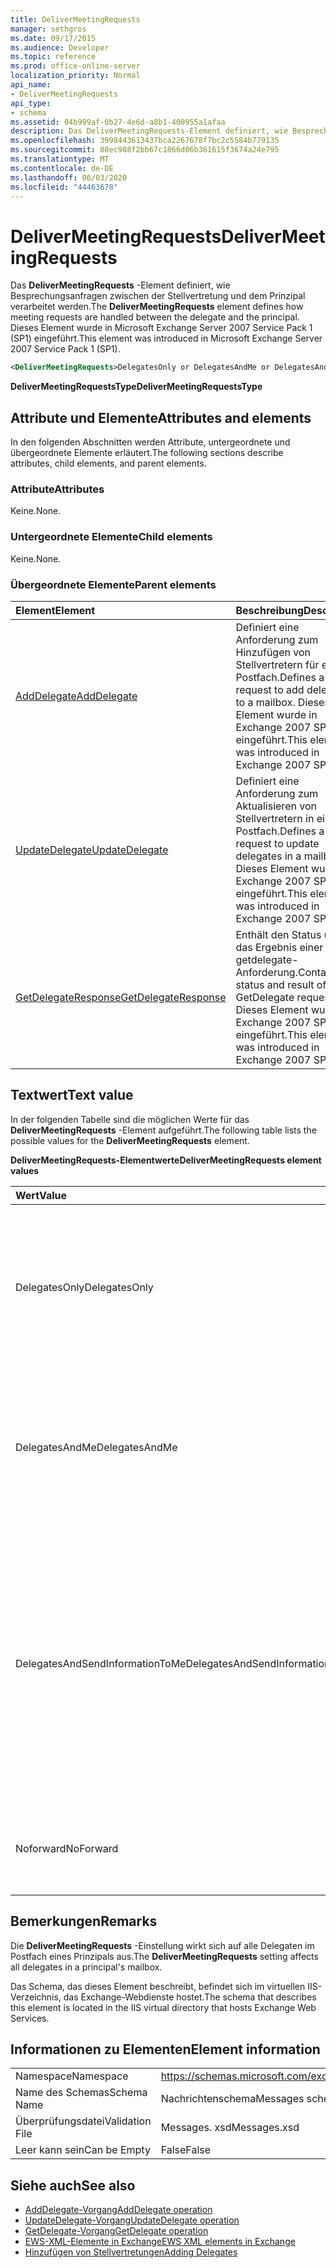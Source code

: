 ```yaml
---
title: DeliverMeetingRequests
manager: sethgros
ms.date: 09/17/2015
ms.audience: Developer
ms.topic: reference
ms.prod: office-online-server
localization_priority: Normal
api_name:
- DeliverMeetingRequests
api_type:
- schema
ms.assetid: 04b999af-0b27-4e6d-a8b1-400955a1afaa
description: Das DeliverMeetingRequests-Element definiert, wie Besprechungsanfragen zwischen der Stellvertretung und dem Prinzipal verarbeitet werden. Dieses Element wurde in Microsoft Exchange Server 2007 Service Pack 1 (SP1) eingeführt.
ms.openlocfilehash: 3998443613437bca2267678f7bc2c5584b779135
ms.sourcegitcommit: 88ec988f2bb67c1866d06b361615f3674a24e795
ms.translationtype: MT
ms.contentlocale: de-DE
ms.lasthandoff: 06/03/2020
ms.locfileid: "44463678"
---
```

# <a name="delivermeetingrequests"></a><span data-ttu-id="b9349-104">DeliverMeetingRequests</span><span class="sxs-lookup"><span data-stu-id="b9349-104">DeliverMeetingRequests</span></span>

<span data-ttu-id="b9349-105">Das **DeliverMeetingRequests** -Element definiert, wie Besprechungsanfragen zwischen der Stellvertretung und dem Prinzipal verarbeitet werden.</span><span class="sxs-lookup"><span data-stu-id="b9349-105">The **DeliverMeetingRequests** element defines how meeting requests are handled between the delegate and the principal.</span></span> <span data-ttu-id="b9349-106">Dieses Element wurde in Microsoft Exchange Server 2007 Service Pack 1 (SP1) eingeführt.</span><span class="sxs-lookup"><span data-stu-id="b9349-106">This element was introduced in Microsoft Exchange Server 2007 Service Pack 1 (SP1).</span></span> 
  
```XML
<DeliverMeetingRequests>DelegatesOnly or DelegatesAndMe or DelegatesAndSendInformationToMe or NoForward</DeliverMeetingRequests>
```

 <span data-ttu-id="b9349-107">**DeliverMeetingRequestsType**</span><span class="sxs-lookup"><span data-stu-id="b9349-107">**DeliverMeetingRequestsType**</span></span>
## <a name="attributes-and-elements"></a><span data-ttu-id="b9349-108">Attribute und Elemente</span><span class="sxs-lookup"><span data-stu-id="b9349-108">Attributes and elements</span></span>

<span data-ttu-id="b9349-109">In den folgenden Abschnitten werden Attribute, untergeordnete und übergeordnete Elemente erläutert.</span><span class="sxs-lookup"><span data-stu-id="b9349-109">The following sections describe attributes, child elements, and parent elements.</span></span>
  
### <a name="attributes"></a><span data-ttu-id="b9349-110">Attribute</span><span class="sxs-lookup"><span data-stu-id="b9349-110">Attributes</span></span>

<span data-ttu-id="b9349-111">Keine.</span><span class="sxs-lookup"><span data-stu-id="b9349-111">None.</span></span>
  
### <a name="child-elements"></a><span data-ttu-id="b9349-112">Untergeordnete Elemente</span><span class="sxs-lookup"><span data-stu-id="b9349-112">Child elements</span></span>

<span data-ttu-id="b9349-113">Keine.</span><span class="sxs-lookup"><span data-stu-id="b9349-113">None.</span></span>
  
### <a name="parent-elements"></a><span data-ttu-id="b9349-114">Übergeordnete Elemente</span><span class="sxs-lookup"><span data-stu-id="b9349-114">Parent elements</span></span>

|<span data-ttu-id="b9349-115">**Element**</span><span class="sxs-lookup"><span data-stu-id="b9349-115">**Element**</span></span>|<span data-ttu-id="b9349-116">**Beschreibung**</span><span class="sxs-lookup"><span data-stu-id="b9349-116">**Description**</span></span>|
|:-----|:-----|
|[<span data-ttu-id="b9349-117">AddDelegate</span><span class="sxs-lookup"><span data-stu-id="b9349-117">AddDelegate</span></span>](adddelegate.md) <br/> |<span data-ttu-id="b9349-118">Definiert eine Anforderung zum Hinzufügen von Stellvertretern für ein Postfach.</span><span class="sxs-lookup"><span data-stu-id="b9349-118">Defines a request to add delegates to a mailbox.</span></span> <span data-ttu-id="b9349-119">Dieses Element wurde in Exchange 2007 SP1 eingeführt.</span><span class="sxs-lookup"><span data-stu-id="b9349-119">This element was introduced in Exchange 2007 SP1.</span></span>  <br/> |
|[<span data-ttu-id="b9349-120">UpdateDelegate</span><span class="sxs-lookup"><span data-stu-id="b9349-120">UpdateDelegate</span></span>](updatedelegate.md) <br/> |<span data-ttu-id="b9349-121">Definiert eine Anforderung zum Aktualisieren von Stellvertretern in einem Postfach.</span><span class="sxs-lookup"><span data-stu-id="b9349-121">Defines a request to update delegates in a mailbox.</span></span> <span data-ttu-id="b9349-122">Dieses Element wurde in Exchange 2007 SP1 eingeführt.</span><span class="sxs-lookup"><span data-stu-id="b9349-122">This element was introduced in Exchange 2007 SP1.</span></span>  <br/> |
|[<span data-ttu-id="b9349-123">GetDelegateResponse</span><span class="sxs-lookup"><span data-stu-id="b9349-123">GetDelegateResponse</span></span>](getdelegateresponse.md) <br/> |<span data-ttu-id="b9349-124">Enthält den Status und das Ergebnis einer getdelegate-Anforderung.</span><span class="sxs-lookup"><span data-stu-id="b9349-124">Contains the status and result of a GetDelegate request.</span></span> <span data-ttu-id="b9349-125">Dieses Element wurde in Exchange 2007 SP1 eingeführt.</span><span class="sxs-lookup"><span data-stu-id="b9349-125">This element was introduced in Exchange 2007 SP1.</span></span>  <br/> |
   
## <a name="text-value"></a><span data-ttu-id="b9349-126">Textwert</span><span class="sxs-lookup"><span data-stu-id="b9349-126">Text value</span></span>

<span data-ttu-id="b9349-127">In der folgenden Tabelle sind die möglichen Werte für das **DeliverMeetingRequests** -Element aufgeführt.</span><span class="sxs-lookup"><span data-stu-id="b9349-127">The following table lists the possible values for the **DeliverMeetingRequests** element.</span></span> 
  
<span data-ttu-id="b9349-128">**DeliverMeetingRequests-Elementwerte**</span><span class="sxs-lookup"><span data-stu-id="b9349-128">**DeliverMeetingRequests element values**</span></span>

|<span data-ttu-id="b9349-129">**Wert**</span><span class="sxs-lookup"><span data-stu-id="b9349-129">**Value**</span></span>|<span data-ttu-id="b9349-130">**Beschreibung**</span><span class="sxs-lookup"><span data-stu-id="b9349-130">**Description**</span></span>|
|:-----|:-----|
|<span data-ttu-id="b9349-131">DelegatesOnly</span><span class="sxs-lookup"><span data-stu-id="b9349-131">DelegatesOnly</span></span>  <br/> |<span data-ttu-id="b9349-132">Besprechungsanfragen werden an die Stellvertretung weitergeleitet und in den Ordner "Gelöschte Elemente" im Postfach des Prinzipals verschoben.</span><span class="sxs-lookup"><span data-stu-id="b9349-132">Meeting requests are forwarded to the delegate and moved to the Deleted Items folder in the principal's mailbox.</span></span>  <br/> |
|<span data-ttu-id="b9349-133">DelegatesAndMe</span><span class="sxs-lookup"><span data-stu-id="b9349-133">DelegatesAndMe</span></span>  <br/> |<span data-ttu-id="b9349-134">Besprechungsanfragen werden an die Stellvertretung weitergeleitet und verbleiben im Posteingangsordner im Postfach des Prinzipals.</span><span class="sxs-lookup"><span data-stu-id="b9349-134">Meeting requests are forwarded to the delegate and remain in the Inbox folder in the principal's mailbox.</span></span>  <br/> |
|<span data-ttu-id="b9349-135">DelegatesAndSendInformationToMe</span><span class="sxs-lookup"><span data-stu-id="b9349-135">DelegatesAndSendInformationToMe</span></span>  <br/> |<span data-ttu-id="b9349-136">Besprechungsanfragen werden an die Stellvertretung weitergeleitet und verbleiben im Posteingangsordner im Postfach des Prinzipals, die Schaltflächen akzeptieren, vorläufig und ablehnen werden im Lesebereich Microsoft Office Outlook nicht angezeigt.</span><span class="sxs-lookup"><span data-stu-id="b9349-136">Meeting requests are forwarded to the delegate and remain in the Inbox folder in the principal's mailbox, but the Accept, Tentative, and Decline buttons do not appear in the Microsoft Office Outlook reading pane.</span></span>  <br/> |
|<span data-ttu-id="b9349-137">Noforward</span><span class="sxs-lookup"><span data-stu-id="b9349-137">NoForward</span></span>  <br/> |<span data-ttu-id="b9349-138">Besprechungsanfragen werden nicht an die Stellvertretung weitergeleitet.</span><span class="sxs-lookup"><span data-stu-id="b9349-138">Meeting requests are not forwarded to the delegate.</span></span>  <br/> |
   
## <a name="remarks"></a><span data-ttu-id="b9349-139">Bemerkungen</span><span class="sxs-lookup"><span data-stu-id="b9349-139">Remarks</span></span>

<span data-ttu-id="b9349-140">Die **DeliverMeetingRequests** -Einstellung wirkt sich auf alle Delegaten im Postfach eines Prinzipals aus.</span><span class="sxs-lookup"><span data-stu-id="b9349-140">The **DeliverMeetingRequests** setting affects all delegates in a principal's mailbox.</span></span> 
  
<span data-ttu-id="b9349-141">Das Schema, das dieses Element beschreibt, befindet sich im virtuellen IIS-Verzeichnis, das Exchange-Webdienste hostet.</span><span class="sxs-lookup"><span data-stu-id="b9349-141">The schema that describes this element is located in the IIS virtual directory that hosts Exchange Web Services.</span></span>
  
## <a name="element-information"></a><span data-ttu-id="b9349-142">Informationen zu Elementen</span><span class="sxs-lookup"><span data-stu-id="b9349-142">Element information</span></span>

|||
|:-----|:-----|
|<span data-ttu-id="b9349-143">Namespace</span><span class="sxs-lookup"><span data-stu-id="b9349-143">Namespace</span></span>  <br/> |https://schemas.microsoft.com/exchange/services/2006/messages  <br/> |
|<span data-ttu-id="b9349-144">Name des Schemas</span><span class="sxs-lookup"><span data-stu-id="b9349-144">Schema Name</span></span>  <br/> |<span data-ttu-id="b9349-145">Nachrichtenschema</span><span class="sxs-lookup"><span data-stu-id="b9349-145">Messages schema</span></span>  <br/> |
|<span data-ttu-id="b9349-146">Überprüfungsdatei</span><span class="sxs-lookup"><span data-stu-id="b9349-146">Validation File</span></span>  <br/> |<span data-ttu-id="b9349-147">Messages. xsd</span><span class="sxs-lookup"><span data-stu-id="b9349-147">Messages.xsd</span></span>  <br/> |
|<span data-ttu-id="b9349-148">Leer kann sein</span><span class="sxs-lookup"><span data-stu-id="b9349-148">Can be Empty</span></span>  <br/> |<span data-ttu-id="b9349-149">False</span><span class="sxs-lookup"><span data-stu-id="b9349-149">False</span></span>  <br/> |
   
## <a name="see-also"></a><span data-ttu-id="b9349-150">Siehe auch</span><span class="sxs-lookup"><span data-stu-id="b9349-150">See also</span></span>

- [<span data-ttu-id="b9349-151">AddDelegate-Vorgang</span><span class="sxs-lookup"><span data-stu-id="b9349-151">AddDelegate operation</span></span>](adddelegate-operation.md)  
- [<span data-ttu-id="b9349-152">UpdateDelegate-Vorgang</span><span class="sxs-lookup"><span data-stu-id="b9349-152">UpdateDelegate operation</span></span>](updatedelegate-operation.md)  
- [<span data-ttu-id="b9349-153">GetDelegate-Vorgang</span><span class="sxs-lookup"><span data-stu-id="b9349-153">GetDelegate operation</span></span>](getdelegate-operation.md)
- [<span data-ttu-id="b9349-154">EWS-XML-Elemente in Exchange</span><span class="sxs-lookup"><span data-stu-id="b9349-154">EWS XML elements in Exchange</span></span>](ews-xml-elements-in-exchange.md)
- [<span data-ttu-id="b9349-155">Hinzufügen von Stellvertretungen</span><span class="sxs-lookup"><span data-stu-id="b9349-155">Adding Delegates</span></span>](https://msdn.microsoft.com/library/3a744150-66a3-4a13-9433-793603ba5038%28Office.15%29.aspx)

